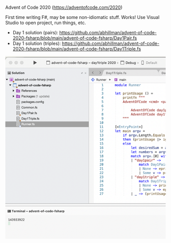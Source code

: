 Advent of Code 2020 (https://adventofcode.com/2020)

First time writing F#, may be some non-idiomatic stuff. Works! Use Visual Studio to open project, run things, etc.

* Day 1 solution (pairs): https://github.com/abhillman/advent-of-code-2020-fsharp/blob/main/advent-of-code-fsharp/Day1Pair.fs
* Day 1 solution (triples): https://github.com/abhillman/advent-of-code-2020-fsharp/blob/main/advent-of-code-fsharp/Day1Triple.fs

![GitHub Logo](/screenshot.png)
